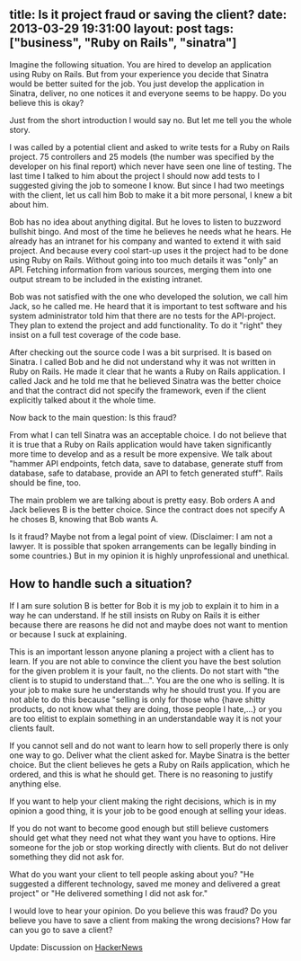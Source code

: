 title: Is it project fraud or saving the client?
date: 2013-03-29 19:31:00
layout: post
tags: ["business", "Ruby on Rails", "sinatra"]
---
Imagine the following situation. You are hired to develop an application using Ruby on Rails. But from your experience you decide that Sinatra would be better suited for the job. You just develop the application in Sinatra, deliver, no one notices it and everyone seems to be happy. Do you believe this is okay?
<!--MORE-->

Just from the short introduction I would say no. But let me tell you the whole story.

I was called by a potential client and asked to write tests for a Ruby on Rails project. 75 controllers and 25 models (the number was specified by the developer on his final report) which never have seen one line of testing. The last time I talked to him about the project I should now add tests to I suggested giving the job to someone I know. But since I had two meetings with the client, let us call him Bob to make it a bit more personal, I knew a bit about him.

Bob has no idea about anything digital. But he loves to listen to buzzword bullshit bingo. And most of the time he believes he needs what he hears. He already has an intranet for his company and wanted to extend it with said project. And because every cool start-up uses it the project had to be done using Ruby on Rails. Without going into too much details it was "only" an API. Fetching information from various sources, merging them into one output stream to be included in the existing intranet.

Bob was not satisfied with the one who developed the solution, we call him Jack, so he called me. He heard that it is important to test software and his system administrator told him that there are no tests for the API-project. They plan to extend the project and add functionality. To do it "right" they insist on a full test coverage of the code base.

After checking out the source code I was a bit surprised. It is based on Sinatra. I called Bob and he did not understand why it was not written in Ruby on Rails. He made it clear that he wants a Ruby on Rails application. I called Jack and he told me that he believed Sinatra was the better choice and that the contract did not specify the framework, even if the client explicitly talked about it the whole time.

Now back to the main question: Is this fraud?

From what I can tell Sinatra was an acceptable choice. I do not believe that it is true that a Ruby on Rails application would have taken significantly more time to develop and as a result be more expensive. We talk about "hammer API endpoints, fetch data, save to database, generate stuff from database, safe to database, provide an API to fetch generated stuff". Rails should be fine, too.

The main problem we are talking about is pretty easy. Bob orders A and Jack believes B is the better choice. Since the contract does not specify A he choses B, knowing that Bob wants A.

Is it fraud? Maybe not from a legal point of view. (Disclaimer: I am not a lawyer. It is possible that spoken arrangements can be legally binding in some countries.) But in my opinion it is highly unprofessional and unethical.

## How to handle such a situation?
If I am sure solution B is better for Bob it is my job to explain it to him in a way he can understand. If he still insists on Ruby on Rails it is either because there are reasons he did not and maybe does not want to mention or because I suck at explaining.

This is an important lesson anyone planing a project with a client has to learn. If you are not able to convince the client you have the best solution for the given problem it is your fault, no the clients. Do not start with "the client is to stupid to understand that…". You are the one who is selling. It is your job to make sure he understands why he should trust you. If you are not able to do this because "selling is only for those who {have shitty products, do not know what they are doing, those people I hate,…} or you are too elitist to explain something in an understandable way it is not your clients fault.

If you cannot sell and do not want to learn how to sell properly there is only one way to go. Deliver what the client asked for. Maybe Sinatra is the better choice. But the client believes he gets a Ruby on Rails application, which he ordered, and this is what he should get. There is no reasoning to justify anything else.

If you want to help your client making the right decisions, which is in my opinion a good thing, it is your job to be good enough at selling your ideas.

If you do not want to become good enough but still believe customers should get what they need not what they want you have to options. Hire someone for the job or stop working directly with clients. But do not deliver something they did not ask for.

What do you want your client to tell people asking about you? "He suggested a different technology, saved me money and delivered a great project" or "He delivered something I did not ask for."

I would love to hear your opinion. Do you believe this was fraud? Do you believe you have to save a client from making the wrong decisions? How far can you go to save a client?

Update: Discussion on [HackerNews][hn]

[hn]: https://news.ycombinator.com/item?id=5462469